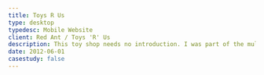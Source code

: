 ```yaml
---
title: Toys R Us
type: desktop
typedesc: Mobile Website
client: Red Ant / Toys 'R' Us
description: This toy shop needs no introduction. I was part of the multi-agency team that designed its mobile ecommerce website, complete with online ordering for delivery or collection, live stock information based on the user’s location, and convenient QR code driven purchasing.
date: 2012-06-01
casestudy: false
---
```

